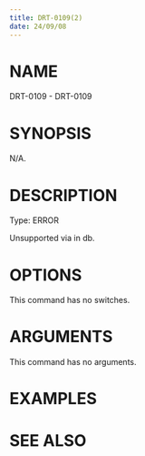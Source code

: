 ```yaml
---
title: DRT-0109(2)
date: 24/09/08
---
```


# NAME

DRT-0109 - DRT-0109

# SYNOPSIS

N/A.

# DESCRIPTION

Type: ERROR

Unsupported via in db.

# OPTIONS

This command has no switches.

# ARGUMENTS

This command has no arguments.

# EXAMPLES

# SEE ALSO
